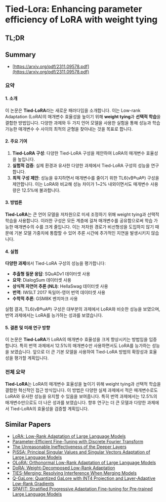 # Tied-Lora: Enhancing parameter efficiency of LoRA with weight tying
## TL;DR
## Summary
- [https://arxiv.org/pdf/2311.09578.pdf](https://arxiv.org/pdf/2311.09578.pdf)

### 요약

#### 1. 소개
이 논문은 **Tied-LoRA**라는 새로운 패러다임을 소개합니다. 이는 Low-rank Adaptation (LoRA)의 매개변수 효율성을 높이기 위해 **weight tying**과 **선택적 학습**을 결합한 방법입니다. 다양한 과제와 두 가지 언어 모델을 사용한 실험을 통해 성능과 학습 가능한 매개변수 수 사이의 최적의 균형을 찾아내는 것을 목표로 합니다.

#### 2. 주요 기여
1. **Tied-LoRA 구성**: 다양한 Tied-LoRA 구성을 제안하여 LoRA의 매개변수 효율성을 높입니다.
2. **실험적 검증**: 실제 환경과 유사한 다양한 과제에서 Tied-LoRA 구성의 성능을 연구합니다.
3. **최적 구성 제안**: 성능을 유지하면서 매개변수를 줄이기 위한 TL6(vB®uA®) 구성을 제안합니다. 이는 LoRA와 비교해 성능 차이가 1~2% 내외이면서도 매개변수 사용량은 12.5%에 불과합니다.

#### 3. 방법론
**Tied-LoRA**는 큰 언어 모델을 저차원으로 미세 조정하기 위해 weight tying과 선택적 학습을 사용합니다. 이러한 구성은 모든 계층에 걸쳐 매개변수를 공유함으로써 학습 가능한 매개변수의 수를 크게 줄입니다. 이는 저차원 경로가 비선형성을 도입하지 않기 때문에 기본 모델 가중치에 통합할 수 있어 추론 시간에 추가적인 지연을 발생시키지 않습니다.

#### 4. 실험
**다양한 과제**에서 Tied-LoRA 구성의 성능을 평가합니다:
- **추출형 질문 응답**: SQuADv1 데이터셋 사용
- **요약**: DialogSum 데이터셋 사용
- **상식적 자연어 추론 (NLI)**: HellaSwag 데이터셋 사용
- **번역**: IWSLT 2017 독일어-영어 번역 데이터셋 사용
- **수학적 추론**: GSM8K 벤치마크 사용

실험 결과, TL6(vB®uA®) 구성은 대부분의 과제에서 LoRA와 비슷한 성능을 보였으며, 번역 과제에서는 LoRA를 능가하는 성과를 보였습니다.

#### 5. 결론 및 미래 연구 방향
이 논문은 **Tied-LoRA**가 LoRA의 매개변수 효율성을 크게 향상시키는 방법임을 입증합니다. 특히 번역 과제에서 12.5%의 매개변수만 사용하면서도 LoRA를 능가하는 성능을 보였습니다. 앞으로 더 큰 기본 모델을 사용하여 Tied-LoRA 방법의 확장성과 효율성을 평가할 계획입니다.

### 전체 요약
**Tied-LoRA**는 LoRA의 매개변수 효율성을 높이기 위해 weight tying과 선택적 학습을 결합한 혁신적인 접근 방식입니다. 이 방법은 다양한 실제 과제에서 적은 매개변수로도 LoRA와 유사한 성능을 유지할 수 있음을 보여줍니다. 특히 번역 과제에서는 12.5%의 매개변수만으로도 더 나은 성과를 보였습니다. 향후 연구는 더 큰 모델과 다양한 과제에서 Tied-LoRA의 효율성을 검증할 계획입니다.

## Similar Papers
- [LoRA: Low-Rank Adaptation of Large Language Models](2106.09685.md)
- [Parameter-Efficient Fine-Tuning with Discrete Fourier Transform](2405.03003.md)
- [The Unreasonable Ineffectiveness of the Deeper Layers](2403.17887.md)
- [PiSSA: Principal Singular Values and Singular Vectors Adaptation of Large Language Models](2404.02948.md)
- [OLoRA: Orthonormal Low-Rank Adaptation of Large Language Models](2406.01775.md)
- [DoRA: Weight-Decomposed Low-Rank Adaptation](2402.09353.md)
- [TIES-Merging: Resolving Interference When Merging Models](2306.01708.md)
- [Q-GaLore: Quantized GaLore with INT4 Projection and Layer-Adaptive Low-Rank Gradients](2407.08296.md)
- [SPAFIT: Stratified Progressive Adaptation Fine-tuning for Pre-trained Large Language Models](2405.00201.md)
